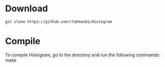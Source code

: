 

# Download
    git clone https://github.com/rtahmasbi/Histogram


# Compile
To compile Histogram, go to the directory and run the following commands:
    make
